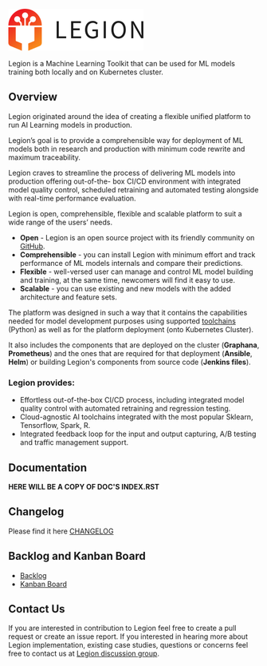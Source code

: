 ![LegionLogo](docs/images/legion-logo-h.png)

Legion is a Machine Learning Toolkit that can be used for ML models training both locally and on Kubernetes cluster.

## Overview

Legion originated around the idea of creating a flexible unified platform to run AI Learning models in production.

Legion’s goal is to provide a comprehensible way for deployment of ML models both in research and production with minimum code rewrite and maximum traceability.

Legion craves to streamline the process of delivering ML models into production offering out-of-the- box CI/CD environment with integrated model quality control, scheduled retraining and automated testing alongside with real-time performance evaluation.

Legion is open, comprehensible, flexible and scalable platform to suit a wide range of the users’ needs.

* **Open** - Legion is an open source project with its friendly community on [GitHub](https://github.com/legion-platform/legion).
* **Comprehensible** - you can install Legion with minimum effort and track performance of ML models internals and compare their predictions.
* **Flexible** - well-versed user can manage and control ML model building and training, at the same time, newcomers will find it easy to use.
* **Scalable** - you can use existing and new models with the added architecture and feature sets.

The platform was designed in such a way that it contains the capabilities needed for model development purposes using supported [toolchains](docs/source/toolchains.md) (Python) as well as for the platform deployment (onto Kubernetes Cluster).

It also includes the components that are deployed on the cluster (**Graphana**, **Prometheus**) and the ones that are required for that deployment (**Ansible**, **Helm**) or building Legion's components from source code (**Jenkins files**).

### Legion provides:

* Effortless out-of-the-box CI/CD process, including integrated model quality control with automated retraining and regression testing.
* Cloud-agnostic AI toolchains integrated with the most popular Sklearn, Tensorflow, Spark, R.
* Integrated feedback loop for the input and output capturing, A/B testing and traffic management support.


## Documentation
**HERE WILL BE A COPY OF DOC'S INDEX.RST**

## Changelog
Please find it here [CHANGELOG](CHANGELOG.md)

## Backlog and Kanban Board
* [Backlog](https://github.com/legion-platform/legion/issues)
* [Kanban Board](https://github.com/orgs/legion-platform/projects/1)

## Contact Us
If you are interested in contribution to Legion feel free to create a pull request or create an issue report.
If you interested in hearing more about Legion implementation, existing case studies, questions or concerns  feel free to contact us at [Legion discussion group](https://groups.google.com/forum/#!forum/legion-platform/new).
